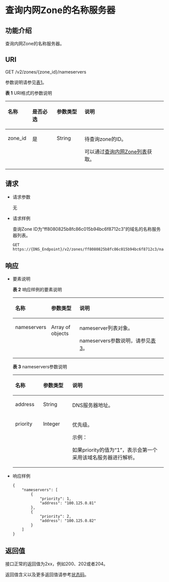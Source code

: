 # 查询内网Zone的名称服务器<a name="zh-cn_topic_0057342901"></a>

## 功能介绍<a name="section55898385"></a>

查询内网Zone的名称服务器。

## URI<a name="section33323423"></a>

GET /v2/zones/\{zone\_id\}/nameservers

参数说明请参见[表1](#table14024165)。

**表 1**  URI格式的参数说明

<a name="table14024165"></a>
<table><thead align="left"><tr id="row26592044"><th class="cellrowborder" valign="top" width="15.459999999999999%" id="mcps1.2.5.1.1"><p id="p6471942"><a name="p6471942"></a><a name="p6471942"></a>名称</p>
</th>
<th class="cellrowborder" valign="top" width="15.459999999999999%" id="mcps1.2.5.1.2"><p id="p54465313"><a name="p54465313"></a><a name="p54465313"></a>是否必选</p>
</th>
<th class="cellrowborder" valign="top" width="17.53%" id="mcps1.2.5.1.3"><p id="p49614245"><a name="p49614245"></a><a name="p49614245"></a>参数类型</p>
</th>
<th class="cellrowborder" valign="top" width="51.55%" id="mcps1.2.5.1.4"><p id="p59330872"><a name="p59330872"></a><a name="p59330872"></a>说明</p>
</th>
</tr>
</thead>
<tbody><tr id="row41071365"><td class="cellrowborder" valign="top" width="15.459999999999999%" headers="mcps1.2.5.1.1 "><p id="p38446258"><a name="p38446258"></a><a name="p38446258"></a>zone_id</p>
</td>
<td class="cellrowborder" valign="top" width="15.459999999999999%" headers="mcps1.2.5.1.2 "><p id="p27139175"><a name="p27139175"></a><a name="p27139175"></a>是</p>
</td>
<td class="cellrowborder" valign="top" width="17.53%" headers="mcps1.2.5.1.3 "><p id="p50789581"><a name="p50789581"></a><a name="p50789581"></a>String</p>
</td>
<td class="cellrowborder" valign="top" width="51.55%" headers="mcps1.2.5.1.4 "><p id="p20315403"><a name="p20315403"></a><a name="p20315403"></a>待查询zone的ID。</p>
<p id="p1669018482183"><a name="p1669018482183"></a><a name="p1669018482183"></a>可以通过<a href="查询内网Zone列表.md">查询内网Zone列表</a>获取。</p>
</td>
</tr>
</tbody>
</table>

## 请求<a name="section31475357"></a>

-   请求参数

    无

-   请求样例

    查询Zone ID为“ff8080825b8fc86c015b94bc6f8712c3”的域名的名称服务器列表。

    ```
    GET https://{DNS_Endpoint}/v2/zones/ff8080825b8fc86c015b94bc6f8712c3/nameservers
    ```


## 响应<a name="section14842765"></a>

-   要素说明

    **表 2**  响应样例的要素说明

    <a name="table2534644119347"></a>
    <table><thead align="left"><tr id="row2134485619347"><th class="cellrowborder" valign="top" width="18.47%" id="mcps1.2.4.1.1"><p id="p5121175619347"><a name="p5121175619347"></a><a name="p5121175619347"></a>名称</p>
    </th>
    <th class="cellrowborder" valign="top" width="19.33%" id="mcps1.2.4.1.2"><p id="p5451156519347"><a name="p5451156519347"></a><a name="p5451156519347"></a>参数类型</p>
    </th>
    <th class="cellrowborder" valign="top" width="62.2%" id="mcps1.2.4.1.3"><p id="p5336061019347"><a name="p5336061019347"></a><a name="p5336061019347"></a>说明</p>
    </th>
    </tr>
    </thead>
    <tbody><tr id="row2724213119347"><td class="cellrowborder" valign="top" width="18.47%" headers="mcps1.2.4.1.1 "><p id="p5912903419347"><a name="p5912903419347"></a><a name="p5912903419347"></a>nameservers</p>
    </td>
    <td class="cellrowborder" valign="top" width="19.33%" headers="mcps1.2.4.1.2 "><p id="p2472241219347"><a name="p2472241219347"></a><a name="p2472241219347"></a>Array of objects</p>
    </td>
    <td class="cellrowborder" valign="top" width="62.2%" headers="mcps1.2.4.1.3 "><p id="p64387025171923"><a name="p64387025171923"></a><a name="p64387025171923"></a>nameserver列表对象。</p>
    <p id="p60737358161124"><a name="p60737358161124"></a><a name="p60737358161124"></a>nameservers参数说明，请参见<a href="#table3847447219326">表3</a>。</p>
    </td>
    </tr>
    </tbody>
    </table>

    **表 3**  nameservers参数说明

    <a name="table3847447219326"></a>
    <table><thead align="left"><tr id="row3833649519326"><th class="cellrowborder" valign="top" width="18.47%" id="mcps1.2.4.1.1"><p id="p3493722219342"><a name="p3493722219342"></a><a name="p3493722219342"></a>名称</p>
    </th>
    <th class="cellrowborder" valign="top" width="19.33%" id="mcps1.2.4.1.2"><p id="p1134272819342"><a name="p1134272819342"></a><a name="p1134272819342"></a>参数类型</p>
    </th>
    <th class="cellrowborder" valign="top" width="62.2%" id="mcps1.2.4.1.3"><p id="p4634576219342"><a name="p4634576219342"></a><a name="p4634576219342"></a>说明</p>
    </th>
    </tr>
    </thead>
    <tbody><tr id="row3753895719326"><td class="cellrowborder" valign="top" width="18.47%" headers="mcps1.2.4.1.1 "><p id="p4303156518517"><a name="p4303156518517"></a><a name="p4303156518517"></a>address</p>
    </td>
    <td class="cellrowborder" valign="top" width="19.33%" headers="mcps1.2.4.1.2 "><p id="p6300470318517"><a name="p6300470318517"></a><a name="p6300470318517"></a>String</p>
    </td>
    <td class="cellrowborder" valign="top" width="62.2%" headers="mcps1.2.4.1.3 "><p id="p310733418517"><a name="p310733418517"></a><a name="p310733418517"></a>DNS服务器地址。</p>
    </td>
    </tr>
    <tr id="row4963379019326"><td class="cellrowborder" valign="top" width="18.47%" headers="mcps1.2.4.1.1 "><p id="p54724792195629"><a name="p54724792195629"></a><a name="p54724792195629"></a>priority</p>
    </td>
    <td class="cellrowborder" valign="top" width="19.33%" headers="mcps1.2.4.1.2 "><p id="p3523206195629"><a name="p3523206195629"></a><a name="p3523206195629"></a>Integer</p>
    </td>
    <td class="cellrowborder" valign="top" width="62.2%" headers="mcps1.2.4.1.3 "><p id="p16944280195629"><a name="p16944280195629"></a><a name="p16944280195629"></a>优先级。</p>
    <p id="p63758461163042"><a name="p63758461163042"></a><a name="p63758461163042"></a>示例：</p>
    <p id="p19928749162855"><a name="p19928749162855"></a><a name="p19928749162855"></a>如果priority的值为“1”，表示会第一个采用该域名服务器进行解析。</p>
    </td>
    </tr>
    </tbody>
    </table>


-   响应样例

    ```
    {
        "nameservers": [
            {
                "priority": 1, 
                "address": "100.125.0.81"
            }, 
            {
                "priority": 2, 
                "address": "100.125.0.82"
            }
        ]
    }
    
    ```


## 返回值<a name="section9249181042119"></a>

接口正常的返回值为2xx，例如200、202或者204。

返回值含义以及更多返回值请参考[状态码](状态码.md)。

